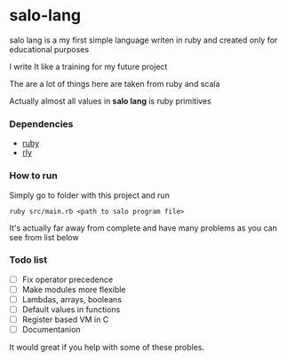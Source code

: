 # salo-lang

salo lang is a my first simple language writen in ruby and created only for educational purposes

I write It like a training for my future project

The are a lot of things here are taken from ruby and scala

Actually almost all values in **salo lang** is ruby primitives

### Dependencies
- [ruby](https://github.com/ruby/ruby)
- [rly](https://github.com/farcaller/rly)

### How to run 
Simply go to folder with this project and run
```
ruby src/main.rb <path to salo program file>
```
It's actually far away from complete and have many problems as you can see from list below

### Todo list
- [ ] Fix operator precedence
- [ ] Make modules more flexible 
- [ ] Lambdas, arrays, booleans 
- [ ] Default values in functions
- [ ] Register based VM in C
- [ ] Documentanion 

It would great if you help with some of these probles.
